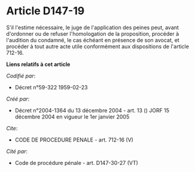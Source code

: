 # Article D147-19

S'il l'estime nécessaire, le juge de l'application des peines peut, avant d'ordonner ou de refuser l'homologation de la
proposition, procéder à l'audition du condamné, le cas échéant en présence de son avocat, et procéder à tout autre acte utile
conformément aux dispositions de l'article 712-16.

**Liens relatifs à cet article**

_Codifié par_:

  - Décret n°59-322 1959-02-23

_Créé par_:

  - Décret n°2004-1364 du 13 décembre 2004 - art. 13 () JORF 15 décembre 2004 en vigueur le 1er janvier 2005

_Cite_:

  - CODE DE PROCEDURE PENALE - art. 712-16 (V)

_Cité par_:

  - Code de procédure pénale - art. D147-30-27 (VT)
